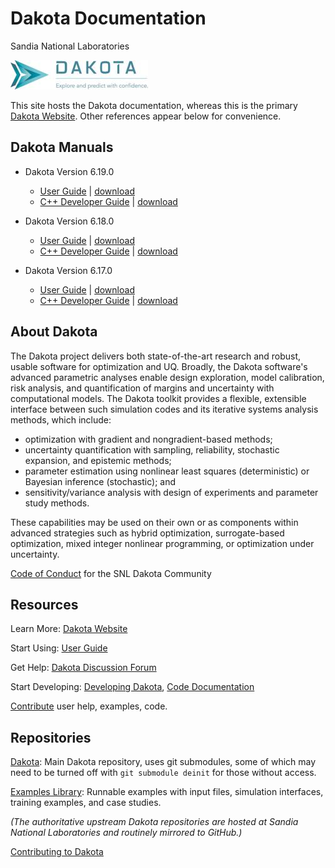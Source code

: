 # Dakota Documentation
Sandia National Laboratories

![Dakota logo and tagline](./images/DAKOTA_Arrow_Name_Tag_horiz.jpg)

This site hosts the Dakota documentation, whereas this is the primary
[Dakota Website](https://dakota.sandia.gov). Other references appear below for convenience.

## Dakota Manuals

* Dakota Version 6.19.0 
  - [User Guide](./docs/6.19.0/users/) \| [download](./docs/6.19.0/downloads/user-html-6.19.0.tar.gz)
  - [C++ Developer Guide](./docs/6.19.0/developers/) \| [download](./docs/6.19.0/downloads/html-dev-6.19.0.tar.gz)

* Dakota Version 6.18.0 
  - [User Guide](./docs/6.18.0/users/) \| [download](./docs/6.18.0/downloads/user-html-6.18.0-release.tar.gz)
  - [C++ Developer Guide](./docs/6.18.0/developers/) \| [download](./docs/6.18.0/downloads/html-dev-6.18.0-release.tar.gz)

* Dakota Version 6.17.0
  - [User Guide](./docs/6.17.0/users/) \| [download](./docs/6.17.0/downloads/user-html-6.17.0-release.tar.gz)
  - [C++ Developer Guide](./docs/6.17.0/developers/) \| [download](./docs/6.17.0/downloads/html-dev-6.17.0-release.tar.gz)

## About Dakota

The Dakota project delivers both state-of-the-art research and robust, usable software for optimization and UQ. Broadly, the Dakota software's advanced parametric analyses enable design exploration, model calibration, risk analysis, and quantification of margins and uncertainty with computational models. The Dakota toolkit provides a flexible, extensible interface between such simulation codes and its iterative systems analysis methods, which include:

- optimization with gradient and nongradient-based methods;
- uncertainty quantification with sampling, reliability, stochastic expansion, and epistemic methods;
- parameter estimation using nonlinear least squares (deterministic) or Bayesian inference (stochastic); and
- sensitivity/variance analysis with design of experiments and parameter study methods.

These capabilities may be used on their own or as components within advanced strategies such as hybrid optimization, surrogate-based optimization, mixed integer nonlinear programming, or optimization under uncertainty.

[Code of Conduct](https://github.com/snl-dakota/.github/blob/main/CODE_OF_CONDUCT.md) for the SNL Dakota Community

## Resources

Learn More: [Dakota Website](https://dakota.sandia.gov)

Start Using: [User Guide](./docs/latest/users/)

Get Help: [Dakota Discussion Forum](https://github.com/orgs/snl-dakota/discussions)

Start Developing: [Developing Dakota](./docs/latest/users/developingdakota/developingdakota.html), [Code Documentation](https://dakota.sandia.gov/sites/default/files/docs/6.17.0-release/html-dev/)

[Contribute](https://github.com/snl-dakota/.github/blob/main/CONTRIBUTING.md) user help, examples, code.

## Repositories

[Dakota](https://github.com/snl-dakota/dakota): Main Dakota repository, uses git submodules, some of which may need to be turned off with `git submodule deinit` for those without access.

[Examples Library](https://github.com/snl-dakota/dakota-examples): Runnable examples with input files, simulation interfaces, training examples, and case studies.

*(The authoritative upstream Dakota repositories are hosted at Sandia National Laboratories and routinely mirrored to GitHub.)*

[Contributing to Dakota](https://github.com/snl-dakota/.github/blob/main/CONTRIBUTING.md)
